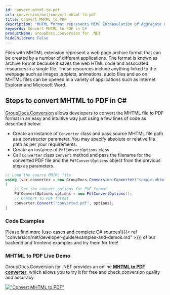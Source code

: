 ```yaml
---
id: convert-mhtml-to-pdf
url: conversion/net/convert-mhtml-to-pdf
title: Convert MHTML to PDF
description: "MHTML format represents MIME Encapsulation of Aggregate HTML with .mhtml extension. Learn how to convert MHTML to PDF file programmatically in C# language using GroupDocs.Conversion for .NET library."
keywords: Convert MHTML to PDF in C#
productName: GroupDocs.Conversion for .NET
hideChildren: False
---
```


Files with MHTML extension represent a web page archive format that can be created by a number of different applications. The format is known as archive format because it saves the web HTML code and associated resources in a single file. These resources include anything linked to the webpage such as images, applets, animations, audio files and so on. MHTML files can be opened in a variety of applications such as Internet Explorer and Microsoft Word.

## Steps to convert MHTML to PDF in C#

[GroupDocs.Conversion](https://products.groupdocs.com/conversion/net) allows developers to convert the MHTML file to PDF format in an easy and intuitive way just using a few lines of code as described below:

* Create an instance of `Converter` class and pass source MHTML file path as a constructor parameter. You may specify absolute or relative file path as per your requirements. 
* Create an instance of `PdfConvertOptions` class.
* Call `Converter` class `Convert` method and pass the filename for the converted PDF file and the `PdfConvertOptions` object from the previous step as parameters.

```csharp
// Load the source MHTML file
using (var converter = new GroupDocs.Conversion.Converter("sample.mhtml"))
{
    // Set the convert options for PDF format
    PdfConvertOptions options = new PdfConvertOptions();
    // Convert to PDF format
    converter.Convert("converted.pdf", options);
}
```

### Code Examples

Please find more [use-cases and complete C# sources]({{< ref "conversion/net/developer-guide/examples-and-demos.md" >}}) of our backend and frontend examples and try them for free!

### MHTML to PDF Live Demo

GroupDocs.Conversion for .NET provides an online [**MHTML to PDF converter**](https://products.groupdocs.app/conversion/mhtml-to-pdf), which allows you to try it for free and check conversion quality and accuracy.

[!["Convert MHTML to PDF"](conversion/net/images/convert-mhtml-to-pdf.png)](https://products.groupdocs.app/conversion/mhtml-to-pdf)